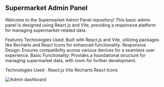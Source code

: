 ## Supermarket Admin Panel
Welcome to the Supermarket Admin Panel repository! This basic admin panel is designed using React.js and Vite, providing a responsive platform for managing supermarket-related data.

Features
Technologies Used: Built with React.js and Vite, utilizing packages like Recharts and React Icons for enhanced functionality.
Responsive Design: Ensures compatibility across various devices for a seamless user experience.
Basic Functionality: Provides a foundational structure for managing supermarket data, with room for further development.

Technologies Used :
React.js
Vite
Recharts
React Icons

![Admin dashboard](https://github.com/Ranojaan/AdminPanel/assets/50835745/41acf3b5-ee21-470e-8f38-fc00b203e2e7)
